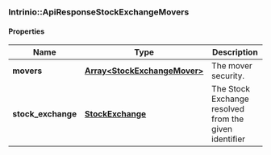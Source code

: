 

[//]: # (CLASS:Intrinio::ApiResponseStockExchangeMovers)

[//]: # (KIND:object)

### Intrinio::ApiResponseStockExchangeMovers

#### Properties

[//]: # (START_DEFINITION)

Name | Type | Description
------------ | ------------- | -------------
**movers** | [**Array&lt;StockExchangeMover&gt;**](StockExchangeMover.md) | The mover security. &nbsp;
**stock_exchange** | [**StockExchange**](StockExchange.md) | The Stock Exchange resolved from the given identifier &nbsp;

[//]: # (END_DEFINITION)


[//]: # (CONTAINED_CLASS:Intrinio::StockExchangeMover)


[//]: # (CONTAINED_CLASS:Intrinio::StockExchange)



